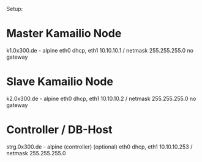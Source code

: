 Setup:

# Master Kamailio Node
k1.0x300.de - alpine
  eth0 dhcp, eth1 10.10.10.1 / netmask 255.255.255.0 no gateway

# Slave Kamailio Node
k2.0x300.de - alpine
  eth0 dhcp, eth1 10.10.10.2 / netmask 255.255.255.0 no gateway

# Controller / DB-Host
strg.0x300.de - alpine (controller) (optional)
  eth0 dhcp, eth1 10.10.10.253 / netmask 255.255.255.0

